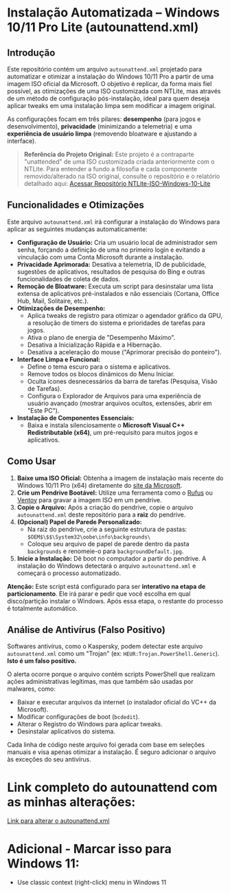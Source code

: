 # Instalação Automatizada – Windows 10/11 Pro Lite (autounattend.xml)

## Introdução

Este repositório contém um arquivo `autounattend.xml` projetado para automatizar e otimizar a instalação do Windows 10/11 Pro a partir de uma imagem ISO oficial da Microsoft. O objetivo é replicar, da forma mais fiel possível, as otimizações de uma ISO customizada com NTLite, mas através de um método de configuração pós-instalação, ideal para quem deseja aplicar tweaks em uma instalação limpa sem modificar a imagem original.

As configurações focam em três pilares: **desempenho** (para jogos e desenvolvimento), **privacidade** (minimizando a telemetria) e uma **experiência de usuário limpa** (removendo bloatware e ajustando a interface).

> **Referência do Projeto Original:**
> Este projeto é a contraparte "unattended" de uma ISO customizada criada anteriormente com o NTLite. Para entender a fundo a filosofia e cada componente removido/alterado na ISO original, consulte o repositório e o relatório detalhado aqui:
> [Acessar Repositório NTLite-ISO-Windows-10-Lite](https://github.com/henrique-sdc/NTLite-ISO-Windows-10-Lite)

## Funcionalidades e Otimizações

Este arquivo `autounattend.xml` irá configurar a instalação do Windows para aplicar as seguintes mudanças automaticamente:

*   **Configuração de Usuário:** Cria um usuário local de administrador sem senha, forçando a definição de uma no primeiro login e evitando a vinculação com uma Conta Microsoft durante a instalação.
*   **Privacidade Aprimorada:** Desativa a telemetria, ID de publicidade, sugestões de aplicativos, resultados de pesquisa do Bing e outras funcionalidades de coleta de dados.
*   **Remoção de Bloatware:** Executa um script para desinstalar uma lista extensa de aplicativos pré-instalados e não essenciais (Cortana, Office Hub, Mail, Solitaire, etc.).
*   **Otimizações de Desempenho:**
    *   Aplica tweaks de registro para otimizar o agendador gráfico da GPU, a resolução de timers do sistema e prioridades de tarefas para jogos.
    *   Ativa o plano de energia de "Desempenho Máximo".
    *   Desativa a Inicialização Rápida e a Hibernação.
    *   Desativa a aceleração do mouse ("Aprimorar precisão do ponteiro").
*   **Interface Limpa e Funcional:**
    *   Define o tema escuro para o sistema e aplicativos.
    *   Remove todos os blocos dinâmicos do Menu Iniciar.
    *   Oculta ícones desnecessários da barra de tarefas (Pesquisa, Visão de Tarefas).
    *   Configura o Explorador de Arquivos para uma experiência de usuário avançado (mostrar arquivos ocultos, extensões, abrir em "Este PC").
*   **Instalação de Componentes Essenciais:**
    *   Baixa e instala silenciosamente o **Microsoft Visual C++ Redistributable (x64)**, um pré-requisito para muitos jogos e aplicativos.

## Como Usar

1.  **Baixe uma ISO Oficial:** Obtenha a imagem de instalação mais recente do Windows 10/11 Pro (x64) diretamente do [site da Microsoft](https://www.microsoft.com/pt-br/software-download/windows10).
2.  **Crie um Pendrive Bootável:** Utilize uma ferramenta como o [Rufus](https://rufus.ie/) ou [Ventoy](https://www.ventoy.net/) para gravar a imagem ISO em um pendrive.
3.  **Copie o Arquivo:** Após a criação do pendrive, copie o arquivo `autounattend.xml` deste repositório para a **raiz** do pendrive.
4.  **(Opcional) Papel de Parede Personalizado:**
    *   Na raiz do pendrive, crie a seguinte estrutura de pastas: `$OEM$\$$\System32\oobe\info\backgrounds\`
    *   Coloque seu arquivo de papel de parede dentro da pasta `backgrounds` e renomeie-o para `backgroundDefault.jpg`.
5.  **Inicie a Instalação:** Dê boot no computador a partir do pendrive. A instalação do Windows detectará o arquivo `autounattend.xml` e começará o processo automatizado.

**Atenção:** Este script está configurado para ser **interativo na etapa de particionamento**. Ele irá parar e pedir que você escolha em qual disco/partição instalar o Windows. Após essa etapa, o restante do processo é totalmente automático.

## Análise de Antivírus (Falso Positivo)

Softwares antivírus, como o Kaspersky, podem detectar este arquivo `autounattend.xml` como um "Trojan" (ex: `HEUR:Trojan.PowerShell.Generic`). **Isto é um falso positivo.**

O alerta ocorre porque o arquivo contém scripts PowerShell que realizam ações administrativas legítimas, mas que também são usadas por malwares, como:
*   Baixar e executar arquivos da internet (o instalador oficial do VC++ da Microsoft).
*   Modificar configurações de boot (`bcdedit`).
*   Alterar o Registro do Windows para aplicar tweaks.
*   Desinstalar aplicativos do sistema.

Cada linha de código neste arquivo foi gerada com base em seleções manuais e visa apenas otimizar a instalação. É seguro adicionar o arquivo às exceções do seu antivírus.

# Link completo do autounattend com as minhas alterações:
[Link para alterar o autounattend.xml](
https://schneegans.de/windows/unattend-generator/?LanguageMode=Unattended&UILanguage=pt-BR&Locale=pt-BR&Keyboard=00020409&GeoLocation=32&ProcessorArchitecture=amd64&HidePowerShellWindows=true&ComputerNameMode=Custom&ComputerName=PCdeHenrique&CompactOsMode=Never&TimeZoneMode=Implicit&PartitionMode=Interactive&DiskAssertionMode=Skip&WindowsEditionMode=Generic&WindowsEdition=pro&InstallFromMode=Automatic&PEMode=Default&UserAccountMode=Unattended&AccountName0=Henrique+S&AccountDisplayName0=&AccountPassword0=&AccountGroup0=Administrators&AutoLogonMode=Own&PasswordExpirationMode=Unlimited&LockoutMode=Default&HideFiles=HiddenSystem&ShowFileExtensions=true&LaunchToThisPC=true&ShowEndTask=true&TaskbarSearch=Hide&TaskbarIconsMode=Default&DisableWidgets=true&HideTaskViewButton=true&DisableBingResults=true&StartTilesMode=Empty&StartPinsMode=Empty&DisableFastStartup=true&DisableSystemRestore=true&DisableLastAccess=true&DisableAppSuggestions=true&PreventDeviceEncryption=true&HideEdgeFre=true&DisableEdgeStartupBoost=true&DisablePointerPrecision=true&EffectsMode=Custom&DWMAeroPeekEnabled=true&DWMSaveThumbnailEnabled=true&ListviewShadow=true&ThumbnailsOrIcon=true&DragFullWindows=true&FontSmoothing=true&DropShadow=true&DesktopIconsMode=Default&StartFoldersMode=Default&WifiMode=Skip&ExpressSettings=DisableAll&LockKeysMode=Skip&StickyKeysMode=Disabled&ColorMode=Custom&SystemColorTheme=Dark&AppsColorTheme=Dark&AccentColor=%23ffffff&WallpaperMode=Default&LockScreenMode=Default&Remove3DViewer=true&RemoveBingSearch=true&RemoveClipchamp=true&RemoveCopilot=true&RemoveCortana=true&RemoveWindowsHello=true&RemoveFamily=true&RemoveFeedbackHub=true&RemoveGetHelp=true&RemoveInternetExplorer=true&RemoveMailCalendar=true&RemoveMaps=true&RemoveMathInputPanel=true&RemoveNews=true&RemoveOffice365=true&RemoveOneNote=true&RemoveOneSync=true&RemoveOutlook=true&RemovePaint3D=true&RemovePeople=true&RemovePowerAutomate=true&RemoveQuickAssist=true&RemoveRecall=true&RemoveRdpClient=true&RemoveSkype=true&RemoveSolitaire=true&RemoveStepsRecorder=true&RemoveStickyNotes=true&RemoveTeams=true&RemoveGetStarted=true&RemoveToDo=true&RemoveWallet=true&RemoveWeather=true&RemoveFaxAndScan=true&RemoveWindowsMediaPlayer=true&RemoveYourPhone=true&SystemScript0=%24uri+%3D+%5Buri%5D%3A%3Anew%28+%27https%3A%2F%2Faka.ms%2Fvs%2F17%2Frelease%2Fvc_redist.x64.exe%27+%29%3B%0D%0A%24file+%3D+%22%24env%3ATEMP%5C%7B0%7D%22+-f+%24uri.Segments%5B-1%5D%3B%0D%0A%5BSystem.Net.WebClient%5D%3A%3Anew%28%29.DownloadFile%28+%24uri%2C+%24file+%29%3B%0D%0AStart-Process+-FilePath+%24file+-ArgumentList+%27%2Fquiet+%2Fnorestart%27+-Wait%3B%0D%0ARemove-Item+-LiteralPath+%24file+-ErrorAction+%27SilentlyContinue%27%3B&SystemScriptType0=Ps1&SystemScript1=%24out+%3D+%26+%22%24env%3Awindir%5CSystem32%5Cpowercfg.exe%22+%2FDuplicateScheme+%27e9a42b02-d5df-448d-aa00-03f14749eb61%27%3B%0D%0Aif%28+%24out+-match+%27%5Cs%28%5Ba-f0-9-%5D%7B36%7D%29%5Cs%27+%29+%7B%0D%0A++++%26+%22%24env%3Awindir%5CSystem32%5Cpowercfg.exe%22+%2FSetActive+%24Matches%5B1%5D%3B%0D%0A%7D+else+%7B%0D%0A++++%27Could+not+enable+Ultimate+Performance+power+scheme.%27+%7C+Write-Warning%3B%0D%0A%7D&SystemScriptType1=Ps1&SystemScript2=powercfg.exe+%2Fhibernate+off%0D%0Abcdedit+%2Fset+useplatformtick+yes%0D%0Abcdedit+%2Fset+disabledynamictick+yes%0D%0Abcdedit+%2Fdeletevalue+useplatformclock%0D%0Abcdedit+%2Fset+tscsyncpolicy+Enhanced&SystemScriptType2=Cmd&SystemScript3=Windows+Registry+Editor+Version+5.00%0D%0A%0D%0A%5BHKEY_LOCAL_MACHINE%5CSOFTWARE%5CMicrosoft%5CPolicyManager%5Cdefault%5CApplicationManagement%5CAllowGameDVR%5D%0D%0A%22value%22%3Ddword%3A00000000%0D%0A%0D%0A%5BHKEY_LOCAL_MACHINE%5CSYSTEM%5CCurrentControlSet%5CControl%5CSession+Manager%5Ckernel%5D%0D%0A%22GlobalTimerResolutionRequests%22%3Ddword%3A00000001%0D%0A%0D%0A%5BHKEY_LOCAL_MACHINE%5CSYSTEM%5CCurrentControlSet%5CControl%5CGraphicsDrivers%5CScheduler%5D%0D%0A%22EnablePreemption%22%3Ddword%3A00000000%0D%0A%0D%0A%5BHKEY_LOCAL_MACHINE%5CSOFTWARE%5CMicrosoft%5CWindows+NT%5CCurrentVersion%5CMultimedia%5CSystemProfile%5CTasks%5CGames%5D%0D%0A%22Scheduling+Category%22%3D%22High%22%0D%0A%22SFIO+Priority%22%3D%22High%22&SystemScriptType3=Reg&FirstLogonScript0=Windows+Registry+Editor+Version+5.00%0D%0A%0D%0A%5BHKEY_CURRENT_USER%5CControl+Panel%5CAccessibility%5CMouseKeys%5D%0D%0A%22Flags%22%3D%220%22%0D%0A%0D%0A%5BHKEY_CURRENT_USER%5CControl+Panel%5CAccessibility%5CStickyKeys%5D%0D%0A%22Flags%22%3D%220%22%0D%0A%0D%0A%5BHKEY_CURRENT_USER%5CControl+Panel%5CAccessibility%5CKeyboard+Response%5D%0D%0A%22Flags%22%3D%220%22%0D%0A%0D%0A%5BHKEY_CURRENT_USER%5CControl+Panel%5CAccessibility%5CToggleKeys%5D%0D%0A%22Flags%22%3D%220%22&FirstLogonScriptType0=Reg&WdacMode=Skip)

# Adicional - Marcar isso para Windows 11:

- Use classic context (right-click) menu in Windows 11
